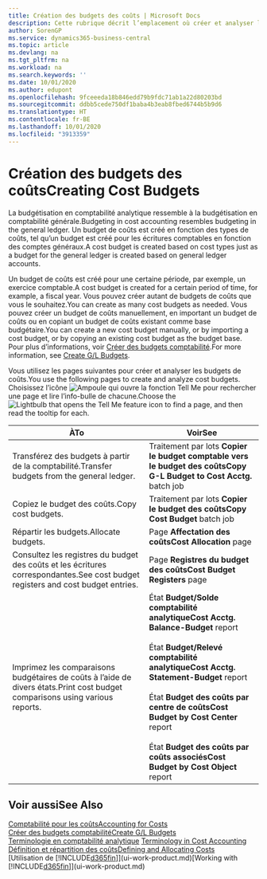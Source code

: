 ```yaml
---
title: Création des budgets des coûts | Microsoft Docs
description: Cette rubrique décrit l’emplacement où créer et analyser les budgets des coûts.
author: SorenGP
ms.service: dynamics365-business-central
ms.topic: article
ms.devlang: na
ms.tgt_pltfrm: na
ms.workload: na
ms.search.keywords: ''
ms.date: 10/01/2020
ms.author: edupont
ms.openlocfilehash: 9fceeeda18b846edd79b9fdc71ab1a22d80203bd
ms.sourcegitcommit: ddbb5cede750df1baba4b3eab8fbed6744b5b9d6
ms.translationtype: HT
ms.contentlocale: fr-BE
ms.lasthandoff: 10/01/2020
ms.locfileid: "3913359"
---
```

# <a name="creating-cost-budgets"></a><span data-ttu-id="76b52-103">Création des budgets des coûts</span><span class="sxs-lookup"><span data-stu-id="76b52-103">Creating Cost Budgets</span></span>
<span data-ttu-id="76b52-104">La budgétisation en comptabilité analytique ressemble à la budgétisation en comptabilité générale.</span><span class="sxs-lookup"><span data-stu-id="76b52-104">Budgeting in cost accounting resembles budgeting in the general ledger.</span></span> <span data-ttu-id="76b52-105">Un budget de coûts est créé en fonction des types de coûts, tel qu’un budget est créé pour les écritures comptables en fonction des comptes généraux.</span><span class="sxs-lookup"><span data-stu-id="76b52-105">A cost budget is created based on cost types just as a budget for the general ledger is created based on general ledger accounts.</span></span>  

<span data-ttu-id="76b52-106">Un budget de coûts est créé pour une certaine période, par exemple, un exercice comptable.</span><span class="sxs-lookup"><span data-stu-id="76b52-106">A cost budget is created for a certain period of time, for example, a fiscal year.</span></span> <span data-ttu-id="76b52-107">Vous pouvez créer autant de budgets de coûts que vous le souhaitez.</span><span class="sxs-lookup"><span data-stu-id="76b52-107">You can create as many cost budgets as needed.</span></span> <span data-ttu-id="76b52-108">Vous pouvez créer un budget de coûts manuellement, en important un budget de coûts ou en copiant un budget de coûts existant comme base budgétaire.</span><span class="sxs-lookup"><span data-stu-id="76b52-108">You can create a new cost budget manually, or by importing a cost budget, or by copying an existing cost budget as the budget base.</span></span> <span data-ttu-id="76b52-109">Pour plus d’informations, voir [Créer des budgets comptabilité](finance-how-create-budgets.md).</span><span class="sxs-lookup"><span data-stu-id="76b52-109">For more information, see [Create G/L Budgets](finance-how-create-budgets.md).</span></span>

<span data-ttu-id="76b52-110">Vous utilisez les pages suivantes pour créer et analyser les budgets de coûts.</span><span class="sxs-lookup"><span data-stu-id="76b52-110">You use the following pages to create and analyze cost budgets.</span></span> <span data-ttu-id="76b52-111">Choisissez l’icône ![Ampoule qui ouvre la fonction Tell Me](media/ui-search/search_small.png "Dites-moi ce que vous voulez faire") pour rechercher une page et lire l’info-bulle de chacune.</span><span class="sxs-lookup"><span data-stu-id="76b52-111">Choose the ![Lightbulb that opens the Tell Me feature](media/ui-search/search_small.png "Tell me what you want to do") icon to find a page, and then read the tooltip for each.</span></span>

|<span data-ttu-id="76b52-112">À</span><span class="sxs-lookup"><span data-stu-id="76b52-112">To</span></span>|<span data-ttu-id="76b52-113">Voir</span><span class="sxs-lookup"><span data-stu-id="76b52-113">See</span></span>|  
|--------|---------|  
|<span data-ttu-id="76b52-114">Transférez des budgets à partir de la comptabilité.</span><span class="sxs-lookup"><span data-stu-id="76b52-114">Transfer budgets from the general ledger.</span></span>|<span data-ttu-id="76b52-115">Traitement par lots **Copier le budget comptable vers le budget des coûts**</span><span class="sxs-lookup"><span data-stu-id="76b52-115">**Copy G-L Budget to Cost Acctg.** batch job</span></span>|  
|<span data-ttu-id="76b52-116">Copiez le budget des coûts.</span><span class="sxs-lookup"><span data-stu-id="76b52-116">Copy cost budgets.</span></span>|<span data-ttu-id="76b52-117">Traitement par lots **Copier le budget des coûts**</span><span class="sxs-lookup"><span data-stu-id="76b52-117">**Copy Cost Budget** batch job</span></span>|  
|<span data-ttu-id="76b52-118">Répartir les budgets.</span><span class="sxs-lookup"><span data-stu-id="76b52-118">Allocate budgets.</span></span>|<span data-ttu-id="76b52-119">Page **Affectation des coûts**</span><span class="sxs-lookup"><span data-stu-id="76b52-119">**Cost Allocation** page</span></span>|  
|<span data-ttu-id="76b52-120">Consultez les registres du budget des coûts et les écritures correspondantes.</span><span class="sxs-lookup"><span data-stu-id="76b52-120">See cost budget registers and cost budget entries.</span></span>|<span data-ttu-id="76b52-121">Page **Registres du budget des coûts**</span><span class="sxs-lookup"><span data-stu-id="76b52-121">**Cost Budget Registers** page</span></span>|  
|<span data-ttu-id="76b52-122">Imprimez les comparaisons budgétaires de coûts à l’aide de divers états.</span><span class="sxs-lookup"><span data-stu-id="76b52-122">Print cost budget comparisons using various reports.</span></span>|<span data-ttu-id="76b52-123">État **Budget/Solde comptabilité analytique**</span><span class="sxs-lookup"><span data-stu-id="76b52-123">**Cost Acctg. Balance-Budget** report</span></span><br /><br /> <span data-ttu-id="76b52-124">État **Budget/Relevé comptabilité analytique**</span><span class="sxs-lookup"><span data-stu-id="76b52-124">**Cost Acctg. Statement-Budget** report</span></span><br /><br /> <span data-ttu-id="76b52-125">État **Budget des coûts par centre de coûts**</span><span class="sxs-lookup"><span data-stu-id="76b52-125">**Cost Budget by Cost Center** report</span></span><br /><br /> <span data-ttu-id="76b52-126">État **Budget des coûts par coûts associés**</span><span class="sxs-lookup"><span data-stu-id="76b52-126">**Cost Budget by Cost Object** report</span></span>|  

## <a name="see-also"></a><span data-ttu-id="76b52-127">Voir aussi</span><span class="sxs-lookup"><span data-stu-id="76b52-127">See Also</span></span>  
[<span data-ttu-id="76b52-128">Comptabilité pour les coûts</span><span class="sxs-lookup"><span data-stu-id="76b52-128">Accounting for Costs</span></span>](finance-manage-cost-accounting.md)  
[<span data-ttu-id="76b52-129">Créer des budgets comptabilité</span><span class="sxs-lookup"><span data-stu-id="76b52-129">Create G/L Budgets</span></span>](finance-how-create-budgets.md)  
<span data-ttu-id="76b52-130">[Terminologie en comptabilité analytique](finance-terminology-in-cost-accounting.md) </span><span class="sxs-lookup"><span data-stu-id="76b52-130">[Terminology in Cost Accounting](finance-terminology-in-cost-accounting.md) </span></span>  
[<span data-ttu-id="76b52-131">Définition et répartition des coûts</span><span class="sxs-lookup"><span data-stu-id="76b52-131">Defining and Allocating Costs</span></span>](finance-define-and-allocate-costs.md)  
<span data-ttu-id="76b52-132">[Utilisation de [!INCLUDE[d365fin](includes/d365fin_md.md)]](ui-work-product.md)</span><span class="sxs-lookup"><span data-stu-id="76b52-132">[Working with [!INCLUDE[d365fin](includes/d365fin_md.md)]](ui-work-product.md)</span></span>
